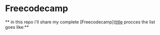 # Freecodecamp

** in this repo i'll share my complete [Freecodecamp]([title](https://www.example.com) procces the list goes like:**
